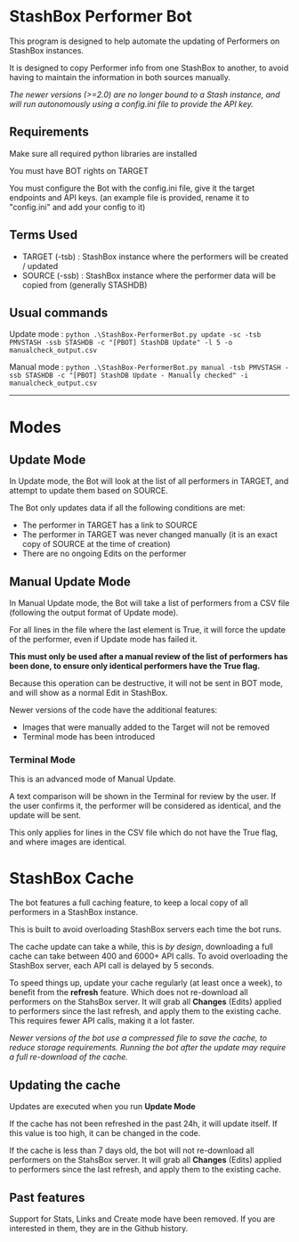 # StashBox Performer Bot
This program is designed to help automate the updating of Performers on StashBox instances.

It is designed to copy Performer info from one StashBox to another, to avoid having to maintain the information in both sources manually.

*The newer versions (>=2.0) are no longer bound to a Stash instance, and will run autonomously using a config.ini file to provide the API key.*

## Requirements
Make sure all required python libraries are installed

You must have BOT rights on TARGET

You must configure the Bot with the config.ini file, give it the target endpoints and API keys. (an example file is provided, rename it to "config.ini" and add your config to it)

## Terms Used
- TARGET (-tsb) : StashBox instance where the performers will be created / updated
- SOURCE (-ssb) : StashBox instance where the performer data will be copied from (generally STASHDB)

## Usual commands

Update mode : `python .\StashBox-PerformerBot.py update -sc -tsb PMVSTASH -ssb STASHDB -c "[PBOT] StashDB Update" -l 5 -o manualcheck_output.csv`

Manual mode : `python .\StashBox-PerformerBot.py manual -tsb PMVSTASH -ssb STASHDB -c "[PBOT] StashDB Update - Manually checked" -i manualcheck_output.csv`

---

# Modes
## Update Mode
In Update mode, the Bot will look at the list of all performers in TARGET, and attempt to update them based on SOURCE.

The Bot only updates data if all the following conditions are met:
- The performer in TARGET has a link to SOURCE
- The performer in TARGET was never changed manually (it is an exact copy of SOURCE at the time of creation)
- There are no ongoing Edits on the performer

## Manual Update Mode
In Manual Update mode, the Bot will take a list of performers from a CSV file (following the output format of Update mode).

For all lines in the file where the last element is True, it will force the update of the performer, even if Update mode has failed it.

**This must only be used after a manual review of the list of performers has been done, to ensure only identical performers have the True flag.**

Because this operation can be destructive, it will not be sent in BOT mode, and will show as a normal Edit in StashBox.

Newer versions of the code have the additional features:
- Images that were manually added to the Target will not be removed
- Terminal mode has been introduced

### Terminal Mode
This is an advanced mode of Manual Update.

A text comparison will be shown in the Terminal for review by the user. If the user confirms it, the performer will be considered as identical, and the update will be sent.

This only applies for lines in the CSV file which do not have the True flag, and where images are identical.


# StashBox Cache
The bot features a full caching feature, to keep a local copy of all performers in a StashBox instance.

This is built to avoid overloading StashBox servers each time the bot runs.

The cache update can take a while, this is *by design*, downloading a full cache can take between 400 and 6000+ API calls. To avoid overloading the StashBox server, each API call is delayed by 5 seconds.

To speed things up, update your cache regularly (at least once a week), to benefit from the **refresh** feature. Which does not re-download all performers on the StahsBox server. It will grab all **Changes** (Edits) applied to performers since the last refresh, and apply them to the existing cache. This requires fewer API calls, making it a lot faster.

*Newer versions of the bot use a compressed file to save the cache, to reduce storage requirements. Running the bot after the update may require a full re-download of the cache.*

## Updating the cache
Updates are executed when you run **Update Mode**

If the cache has not been refreshed in the past 24h, it will update itself. If this value is too high, it can be changed in the code.

If the cache is less than 7 days old, the bot will not re-download all performers on the StahsBox server. It will grab all **Changes** (Edits) applied to performers since the last refresh, and apply them to the existing cache.


## Past features
Support for Stats, Links and Create mode have been removed. If you are interested in them, they are in the Github history.